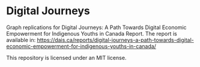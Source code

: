 # Digital Journeys
Graph replications for Digital Journeys: A Path Towards Digital Economic Empowerment for Indigenous Youths in Canada Report.
The report is available in: https://dais.ca/reports/digital-journeys-a-path-towards-digital-economic-empowerment-for-indigenous-youths-in-canada/

This repository is licensed under an MIT license.
